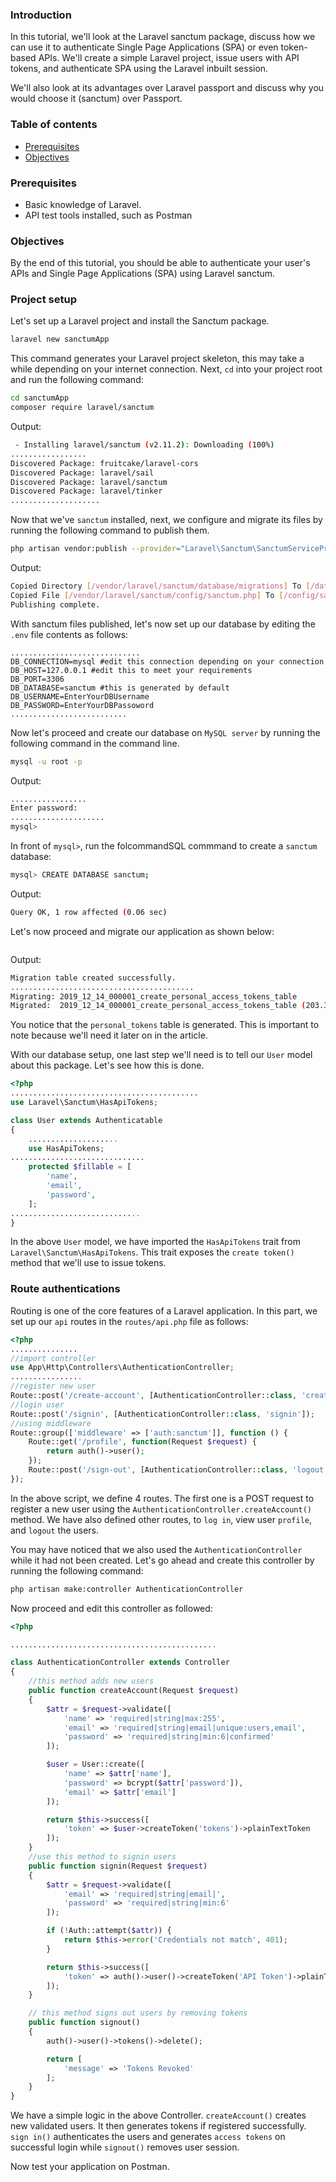 ### Introduction

In this tutorial, we'll look at the Laravel sanctum package, discuss how we can use it to authenticate Single Page Applications (SPA) or even token-based APIs. We'll create a simple Laravel project, issue users with API tokens, and authenticate SPA using the Laravel inbuilt session.

We'll also look at its advantages over Laravel passport and discuss why you would choose it (sanctum) over Passport.

### Table of contents

- [Prerequisites](#prerequisites)
- [Objectives](#objectives)

### Prerequisites

- Basic knowledge of Laravel.
- API test tools installed, such as Postman

### Objectives

By the end of this tutorial, you should be able to authenticate your user's APIs and Single Page Applications (SPA) using Laravel sanctum.

### Project setup

Let's set up a Laravel project and install the Sanctum package.  

```bash
laravel new sanctumApp
```

This command generates your Laravel project skeleton, this may take a while depending on your internet connection.
Next, `cd` into your project root and run the following command:

```bash
cd sanctumApp
composer require laravel/sanctum
```

Output:

```bash
 - Installing laravel/sanctum (v2.11.2): Downloading (100%)         
.................
Discovered Package: fruitcake/laravel-cors
Discovered Package: laravel/sail
Discovered Package: laravel/sanctum
Discovered Package: laravel/tinker
....................

```

Now that we've `sanctum` installed, next, we configure and migrate its files by running the following command to publish them.

```bash
php artisan vendor:publish --provider="Laravel\Sanctum\SanctumServiceProvider"
```

Output:

```bash
Copied Directory [/vendor/laravel/sanctum/database/migrations] To [/database/migrations]
Copied File [/vendor/laravel/sanctum/config/sanctum.php] To [/config/sanctum.php]
Publishing complete.

```

With sanctum files published, let's now set up our database by editing the `.env` file contents as follows:

```properties
.............................
DB_CONNECTION=mysql #edit this connection depending on your connection
DB_HOST=127.0.0.1 #edit this to meet your requirements
DB_PORT=3306
DB_DATABASE=sanctum #this is generated by default
DB_USERNAME=EnterYourDBUsername
DB_PASSWORD=EnterYourDBPassoword
..........................
```

Now let's proceed and create our database on `MySQL server` by running the following command in the command line.  

```bash
mysql -u root -p
```

Output:

```bash
.................
Enter password: 
.....................
mysql> 

```

In front of `mysql>`, run the folcommandSQL commmand to create a `sanctum` database:

```bash
mysql> CREATE DATABASE sanctum;

```

Output:

```bash
Query OK, 1 row affected (0.06 sec)
```

Let's now proceed and migrate our application as shown below:

```bash

```

Output:

```bash
Migration table created successfully.
.........................................
Migrating: 2019_12_14_000001_create_personal_access_tokens_table
Migrated:  2019_12_14_000001_create_personal_access_tokens_table (203.38ms)

```

You notice that the `personal_tokens` table is generated.
This is important to note because we'll need it later on in the article.

With our database setup, one last step we'll need is to tell our `User` model about this package. Let's see how this is done.

```php
<?php
..........................................
use Laravel\Sanctum\HasApiTokens;

class User extends Authenticatable
{
    ....................
    use HasApiTokens;
..............................
    protected $fillable = [
        'name',
        'email',
        'password',
    ];
.............................
}

```

In the above `User` model, we have imported the `HasApiTokens` trait from `Laravel\Sanctum\HasApiTokens`. This trait exposes the `create token()` method that we'll use to issue tokens.

### Route authentications

Routing is one of the core features of a Laravel application. In this part, we set up our `api` routes in the `routes/api.php` file as follows:  

```php
<?php
...............
//import controller
use App\Http\Controllers\AuthenticationController;
................
//register new user
Route::post('/create-account', [AuthenticationController::class, 'createAccount']);
//login user
Route::post('/signin', [AuthenticationController::class, 'signin']);
//using middleware
Route::group(['middleware' => ['auth:sanctum']], function () {
    Route::get('/profile', function(Request $request) {
        return auth()->user();
    });
    Route::post('/sign-out', [AuthenticationController::class, 'logout']);
});

```

In the above script, we define 4 routes. The first one is a POST request to register a new user using the `AuthenticationController.createAccount()` method. We have also defined other routes, to `log in`, view user `profile`, and `logout` the users.  

You may have noticed that we also used the `AuthenticationController` while it had not been created. Let's go ahead and create this controller by running the following command:

```bash
php artisan make:controller AuthenticationController
```

Now proceed and edit this controller as followed:

```php
<?php

..............................................

class AuthenticationController extends Controller
{
    //this method adds new users
    public function createAccount(Request $request)
    {
        $attr = $request->validate([
            'name' => 'required|string|max:255',
            'email' => 'required|string|email|unique:users,email',
            'password' => 'required|string|min:6|confirmed'
        ]);

        $user = User::create([
            'name' => $attr['name'],
            'password' => bcrypt($attr['password']),
            'email' => $attr['email']
        ]);

        return $this->success([
            'token' => $user->createToken('tokens')->plainTextToken
        ]);
    }
    //use this method to signin users
    public function signin(Request $request)
    {
        $attr = $request->validate([
            'email' => 'required|string|email|',
            'password' => 'required|string|min:6'
        ]);

        if (!Auth::attempt($attr)) {
            return $this->error('Credentials not match', 401);
        }

        return $this->success([
            'token' => auth()->user()->createToken('API Token')->plainTextToken
        ]);
    }

    // this method signs out users by removing tokens
    public function signout()
    {
        auth()->user()->tokens()->delete();

        return [
            'message' => 'Tokens Revoked'
        ];
    }
}

```

We have a simple logic in the above Controller. `createAccount()` creates new validated users. It then generates tokens if registered successfully. `sign in()` authenticates the users and generates `access tokens` on successful login while `signout()` removes user session.

Now test your application on Postman.
